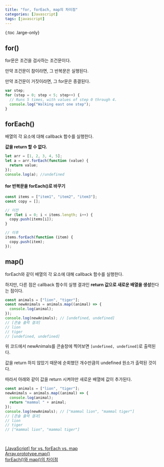 ```yaml
---
title: "for, forEach, map의 차이점"
categories: [Javascript]
tags: [javascript]
---
```


{:toc .large-only}

## for()

for문은 조건을 검사하는 조건문이다.

만약 조건문이 참이라면, 그 반복문은 실행된다.

만약 조건문이 거짓이라면, 그 for문은 종결된다.

```js
var step;
for (step = 0; step < 5; step++) {
  // Runs 5 times, with values of step 0 through 4.
  console.log("Walking east one step");
}
```

## forEach()

배열의 각 요소에 대해 callback 함수를 실행한다.

**값을 return 할 수 없다.**

```js
let arr = [1, 2, 3, 4, 5];
let a = arr.forEach(function (value) {
  return value;
});
console.log(a); //undefined
```

#### for 반복문을 forEach()로 바꾸기

```js
const items = ["item1", "item2", "item3"];
const copy = [];

// 이전
for (let i = 0; i < items.length; i++) {
  copy.push(items[i]);
}

// 이후
items.forEach(function (item) {
  copy.push(item);
});
```

## map()

forEach와 같이 배열의 각 요소에 대해 callback 함수를 실행한다.

하지만, 다른 점은 callback 함수의 실행 결과인 **return 값으로 새로운 배열을 생성**한다는 점이다.

```js
const animals = ["lion", "tiger"];
const newAnimals = animals.map((animal) => {
  console.log(animal);
});
console.log(newAnimals); // [undefined, undefined]
// [콘솔 출력 결과]
// lion
// tiger
// [undefined, undefined]
```

위 코드에서 newAnimals를 콘솔창에 찍어보면 `[undefined, undefined]`로 출력된다.

값을 return 하지 않았기 때문에 순회했던 개수만큼의 undefined 원소가 출력된 것이다.

따라서 아래와 같이 값을 return 시켜야만 새로운 배열에 값이 추가된다.

```js
const animals = ["lion", "tiger"];
newAnimals = animals.map((animal) => {
  console.log(animal);
  return "mammal " + animal;
});
console.log(newAnimals); // ["mammal lion", "mammal tiger"]
// [콘솔 출력 결과]
// lion
// tiger
// ["mammal lion", "mammal tiger"]
```

<br/>

[[JavaScript] for vs. forEach vs. map](https://m.blog.naver.com/wideeyed/221877912230)<br/>
[Array.prototype.map()](https://developer.mozilla.org/en-US/docs/Web/JavaScript/Reference/Global_Objects/Array/map)<br/>
[forEach()와 map()의 차이점](https://dream-frontend.tistory.com/341)
